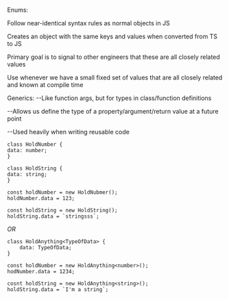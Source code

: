 Enums:

Follow near-identical syntax rules as normal objects in JS

Creates an object with the same keys and values when converted from TS to JS

Primary goal is to signal to other engineers that these are all closely related values

Use whenever we have a small fixed set of values that are all closely related and known at compile time

Generics:
--Like function args, but for types in class/function definitions

--Allows us define the type of a property/argument/return value at a future point

--Used heavily when writing reusable code

```
class HoldNumber {
data: number;
}

class HoldString {
data: string;
}

const holdNumber = new HoldNubmer();
holdNumber.data = 123;

const holdString = new HoldString();
holdString.data = `stringsss`;
```

_OR_

```
class HoldAnything<TypeOfData> {
    data: TypeOfData;
}

const holdNumber = new HoldAnything<number>();
hodNumber.data = 1234;

cosnt holdString = new HoldAnything<string>();
holdString.data = `I'm a string`;
```
